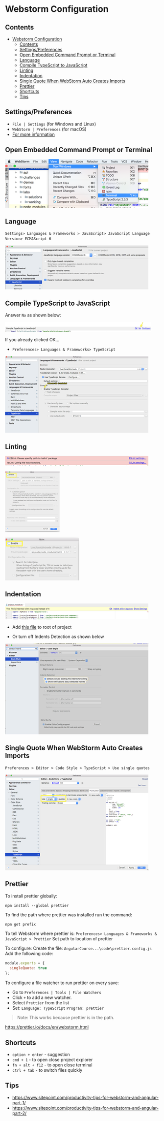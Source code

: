 # Webstorm Configuration

## Contents

- [Webstorm Configuration](#Webstorm-Configuration)
  - [Contents](#Contents)
  - [Settings/Preferences](#SettingsPreferences)
  - [Open Embedded Command Prompt or Terminal](#Open-Embedded-Command-Prompt-or-Terminal)
  - [Language](#Language)
  - [Compile TypeScript to JavaScript](#Compile-TypeScript-to-JavaScript)
  - [Linting](#Linting)
  - [Indentation](#Indentation)
  - [Single Quote When WebStorm Auto Creates Imports](#Single-Quote-When-WebStorm-Auto-Creates-Imports)
  - [Prettier](#Prettier)
  - [Shortcuts](#Shortcuts)
  - [Tips](#Tips)

## Settings/Preferences

- `File | Settings` (for Windows and Linux)
- `WebStorm | Preferences` (for macOS)
- [For more information](https://www.jetbrains.com/help/webstorm/settings-preferences-dialog.html)

## Open Embedded Command Prompt or Terminal

![terminal screenshot](terminal.png)

## Language

`Settings> Languages & Frameworks > JavaScript> JavaScript Language Version> ECMAScript 6`

![](2019-07-12-14-59-21.png)


## Compile TypeScript to JavaScript

Answer `No` as shown below:

![](2019-07-12-14-56-00.png)

If you already clicked OK…
* `Preferences> Languages & Frameworks> TypeScript`

![](2019-07-12-15-00-29.png)

## Linting

![](2019-07-12-15-01-27.png)

![](2019-07-12-15-01-36.png)

![](2019-07-12-15-01-43.png)

## Indentation

![](2019-07-12-15-02-06.png)

- Add [this file](https://raw.githubusercontent.com/angular/angular/master/.editorconfig) to root of project


- Or turn off Indents Detection as shown below

![](2019-07-12-15-03-01.png)

## Single Quote When WebStorm Auto Creates Imports
`Preferences > Editor > Code Style > TypeScript > Use single quotes`

![](2019-07-12-15-04-03.png)

## Prettier

To install prettier globally:

```
npm install --global prettier
```

To find the path where prettier was installed run the command:

```
npm get prefix
```

To tell Webstorm where prettier is:
`Preferences> Languages & Frameworks & JavaScript > Prettier`
Set path to location of prettier

To configure:
Create the file: `AngularCourse...\code\prettier.config.js`
Add the following code:

```js
module.exports = {
  singleQuote: true
};
```

To configure a file watcher to run prettier on every save:
* Go to `Preferences | Tools | File Watchers`
* Click `+` to add a new watcher.
* Select `Prettier` from the list
* Set:
`Language: TypeScript`
`Program: prettier`

> Note: This works because prettier is in the path.

https://prettier.io/docs/en/webstorm.html

## Shortcuts

* `option + enter` - suggestion
* `cmd + 1`  - to open close project explorer
* `fn + alt + f12` - to open close terminal
* `ctrl + tab` - to switch files quickly

## Tips

- https://www.sitepoint.com/productivity-tips-for-webstorm-and-angular-part-1/
- https://www.sitepoint.com/productivity-tips-for-webstorm-and-angular-part-2/
